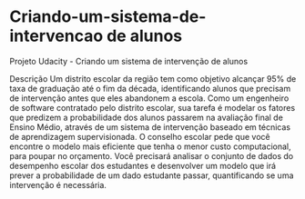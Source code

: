 # Criando-um-sistema-de-intervencao de alunos
Projeto Udacity - Criando um sistema de intervenção de alunos

Descrição
Um distrito escolar da região tem como objetivo alcançar 95% de taxa de graduação até o fim da década, identificando alunos que precisam de intervenção antes que eles abandonem a escola. Como um engenheiro de software contratado pelo distrito escolar, sua tarefa é modelar os fatores que predizem a probabilidade dos alunos passarem na avaliação final de Ensino Médio, através de um sistema de intervenção baseado em técnicas de aprendizagem supervisionada. O conselho escolar pede que você encontre o modelo mais eficiente que tenha o menor custo computacional, para poupar no orçamento. Você precisará analisar o conjunto de dados do desempenho escolar dos estudantes e desenvolver um modelo que irá prever a probabilidade de um dado estudante passar, quantificando se uma intervenção é necessária.
